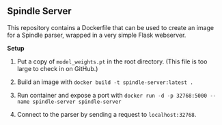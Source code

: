 ## Spindle Server

This repository contains a Dockerfile that can be used to create an image for a Spindle parser, wrapped in a very simple Flask webserver.

**Setup**

1. Put a copy of `model_weights.pt` in the root directory. (This file is too large to check in on GitHub.)

2. Build an image with `docker build -t spindle-server:latest .`

3. Run container and expose a port with `docker run -d -p 32768:5000 --name spindle-server spindle-server`

4. Connect to the parser by sending a request to `localhost:32768`.

